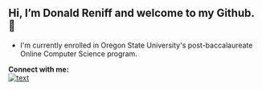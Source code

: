 ## Hi, I’m Donald Reniff and welcome to my Github. &#128075;
- I'm currently enrolled in Oregon State University's post-baccalaureate Online Computer Science program.

**Connect with me:** <br />
[![text](https://img.shields.io/badge/LinkedIn-0077B5?style=for-the-badge&logo=linkedin&logoColor=white)](https://www.linkedin.com/in/don-reniff/)

<!---
dreniff3/dreniff3 is a ✨ special ✨ repository because its `README.md` (this file) appears on your GitHub profile.
You can click the Preview link to take a look at your changes.
--->

